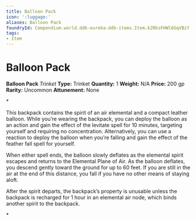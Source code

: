 ```yaml
---
title: Balloon Pack
icon: ':luggage:'
aliases: Balloon Pack
foundryId: Compendium.world.ddb-eureka-ddb-items.Item.k2RksFHWl6GqVBiY
tags:
- Item
---
```


# Balloon Pack

**Balloon Pack**
_Trinket_
**Type:** Trinket
**Quantity:** 1
**Weight:** N/A
**Price:** 200 gp
**Rarity:** Uncommon
**Attunement:** None

*<p>This backpack contains the spirit of an air elemental and a compact leather balloon. While you’re wearing the backpack, you can deploy the balloon as an action and gain the effect of the levitate spell for 10 minutes, targeting yourself and requiring no concentration. Alternatively, you can use a reaction to deploy the balloon when you’re falling and gain the effect of the feather fall spell for yourself.

When either spell ends, the balloon slowly deflates as the elemental spirit escapes and returns to the Elemental Plane of Air. As the balloon deflates, you descend gently toward the ground for up to 60 feet. If you are still in the air at the end of this distance, you fall if you have no other means of staying aloft.

After the spirit departs, the backpack’s property is unusable unless the backpack is recharged for 1 hour in an elemental air node, which binds another spirit to the backpack.</p>*